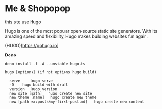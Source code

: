 # Me & Shopopop

this site use Hugo

Hugo is one of the most popular open-source static site generators. With its amazing speed and flexibility, Hugo makes building websites fun again.

(HUGO)[https://gohugo.io]


**Deno**

```
deno install -f -A --unstable hugo.ts
```

```
hugo [options] (if not options hugo build)

  serve     hugo serve
  -D    hugo build with draft
  version   hugo version
  new site [path]   hugo create new site
  new theme [name]   hugo create new theme
  new [path ex:posts/my-first-post.md]   hugo create new content

```

